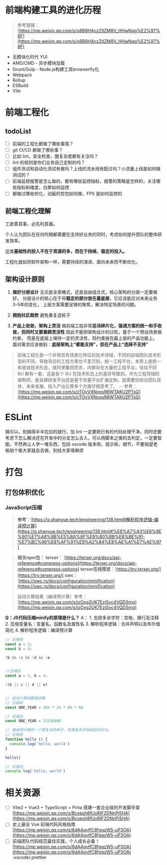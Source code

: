 # 前端构建工具的进化历程

> 参考链接：[https://mp.weixin.qq.com/s/o8B8HAczZtIZM8V_HHwNqg%E2%97%8F](https://mp.weixin.qq.com/s/o8B8HAczZtIZM8V_HHwNqg%E2%97%8F)

- 无模块化时代 YUI
- AMD/CMD - 异步模块加载
- Grunt/Gulp - Node.js构建工具browserify化
- Webpack
- Rollup
- ESBuild
- Vite

# 前端工程化

## todoList

- [ ] 前端的工程化都做了哪些事情？
- [ ] git CI/CD 都做了哪些事？
- [ ] 比如 lint，安全检查，圈复杂度都有关注吗？
- [ ] lint 的规则是你们业务自己定制的吗？
- [ ] 组件测试和自动化测试有做吗？上线的流水线有配过吗？小流量上线是如何做测试的？
- [ ] 前端监控报警是怎么做的，都有哪些监控指标，报警的策略是怎样的，关注哪些指标和维度，白屏如何监控
- [ ] 都做过哪些优化，动画的剪包如何做，FPS 是如何监控的

## 前端工程化理解

工欲善其事，必先利其器。

个人认为团队在任何时期都需要在支持好业务的同时，考虑如何提升团队的整体研发效率。

这类**基础性的投入不在于资源的多，而在于持续、稳定的投入。**

工程化就如同软件架构一样，需要持续的演进、面向未来而不断优化。

## 架构设计原则

1.  **做好分层设计**
    无论是全家桶式，还是自由组合式，核心架构的分层一定要做好。
    分层设计的核心在于将**稳定的部分放在最底层**，它应该能应对未来业务3-5年的变化，
    上层方案需要足够的聚焦，解决特定场景的问题。 

2.  **拥抱社区趋势**
    避免重复造轮子 

3.  **产品上收敛，架构上灵活**
    做前端工程非常**忌讳碎片化，强调方案的统一和手收敛，但同时又要兼顾灵活性**
    因此不能把架构设计的过死，基于一个预设场景做约束，
    而是在底层上保持一定的灵活性，将约束放在最上层的产品功能上。
    面对需求应该做到：**底层架构上“都能支持”，但在产品上“选择不支持”**



> 前端工程化是一个非常具有场景化特征的技术领域，不同的前端团队技术形态的不同，导致背后的工程方案也千差万别。统一工程平台，本质上是统一和收敛技术形态，就阿里集团而言，内部存在大量的工程平台，往往不同 BU 都有一套，这是各个 BU 在技术形态上的差异导致的。作为工程领域的架构师，是自建研发平台还是基于存量平台扩展定制，就需要你综合团队现状、未来发展、投入产出比等多个方面仔细思考了。
> -- 参考：[https://mp.weixin.qq.com/s/cTOvVXNxpsR6WTAKU2PTsQ](https://mp.weixin.qq.com/s/cTOvVXNxpsR6WTAKU2PTsQ) 


# ESLint

搞可以，别搞得半半拉拉的就行，加 lint 一定要把已有的代码处理干净，同时还要考虑下怎么解决还在开发中的分支怎么合入，可以用脚本之类的去判定，一定要智能，不然再让人学一堆东西，包括 vscode 版本啦，提示啦，细节，不要指望老板拍个板大家就会去做，别给大家填麻烦



# 打包

## 打包体积优化

### JavaScript压缩

> **参考**：[https://q.shanyue.tech/engineering/138.html#解析程序逻辑-编译预计算](https://q.shanyue.tech/engineering/138.html#%E8%A7%A3%E6%9E%90%E7%A8%8B%E5%BA%8F%E9%80%BB%E8%BE%91-%E7%BC%96%E8%AF%91%E9%A2%84%E8%AE%A1%E7%AE%97) 

> **相关npm包：**
> **terser**： [https://terser.org/docs/api-reference#compress-options](https://terser.org/docs/api-reference#compress-options)
> **terser在线预览**：[https://try.terser.org/](https://try.terser.org/)
> **swc**： [https://swc.rs/docs/configuration/minification](https://swc.rs/docs/configuration/minification)
>
> 自动计算结果（编译预计算）参考：[https://mp.weixin.qq.com/s/jzOxg2UK7EzjSvc4VQDSmg](https://mp.weixin.qq.com/s/jzOxg2UK7EzjSvc4VQDSmg)

**Q：JS代码压缩minify的原理是什么？**
A：	1. 去除多余字符：空格、换行及注释
	2. 压缩变量名：变量名，函数名及属性名
	3. 解析程序逻辑：合并声明以及布尔值简化
	4. 解析程序逻辑：编译预计算

```javascript
// 压缩前
const a = 3;
const b = 4;

!b && !c && !d && !e


//压缩后
const a = 3, b = 4;

!(b || c || d || e)


// 自动计算纯数值结果
// 压缩前
const ONE_YEAR = 365 * 24 * 60 * 60

// 压缩后
const ONE_YEAR = 31536000

// 编译预计算的一个更复杂的例子，简直是杀手锏级别的优化。
// 压缩前
function hello () {
  console.log('hello, world')
}

hello()

// 压缩后
console.log('hello, world')
```

# 相关资源

- [ ] Vite2 + Vue3 + TypeScript + Pinia 搭建一套企业级的开发脚手架
  [https://mp.weixin.qq.com/s/Bcxeuh8fUoRIF2DNnPj5HA](https://mp.weixin.qq.com/s/Bcxeuh8fUoRIF2DNnPj5HA) 
- [ ] 史上最全 Vue 前端代码风格指南
  [https://mp.weixin.qq.com/s/6dA4qvtfC8fggzW5-uP3OA](https://mp.weixin.qq.com/s/6dA4qvtfC8fggzW5-uP3OA) 
- [ ] 前端团队代码规范最佳实践，个人成长必备！
  [https://mp.weixin.qq.com/s/6dA4qvtfC8fggzW5-uP3OA](https://mp.weixin.qq.com/s/6dA4qvtfC8fggzW5-uP3OA)
  .vscode/.prettier 
